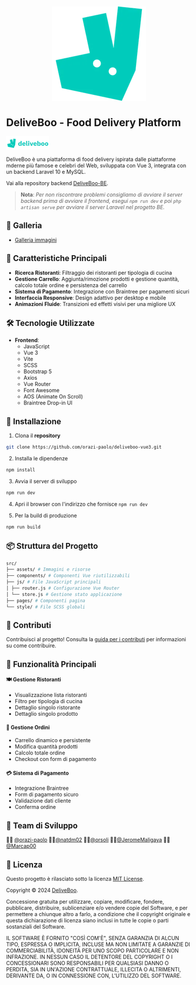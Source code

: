 <div style="text-align: center;">

![Logo](./src/assets/deliveroo-logo.webp) 

</div>

# DeliveBoo - Food Delivery Platform

![Logo](./src/assets/logo-deliveboo.png)

DeliveBoo è una piattaforma di food delivery ispirata dalle piattaforme mderne più famose e celebri del Web, sviluppata con Vue 3, integrata con un backend Laravel 10 e MySQL.

Vai alla repository backend [DeliveBoo-BE](https://github.com/orazi-paolo/deliveboo-laravel10).

> **Nota**: _Per non riscontrare problemi consigliamo di avviare il server backend prima di avviare il frontend, esegui `npm run dev` e poi `php artisan serve` per avviare il server Laravel nel progetto BE._

## 📸 Galleria

- [Galleria immagini](GALLERY.md)

## 🚀 Caratteristiche Principali

- **Ricerca Ristoranti**: Filtraggio dei ristoranti per tipologia di cucina
- **Gestione Carrello**: Aggiunta/rimozione prodotti e gestione quantità, calcolo totale ordine e persistenza del carrello
- **Sistema di Pagamento**: Integrazione con Braintree per pagamenti sicuri
- **Interfaccia Responsive**: Design adattivo per desktop e mobile
- **Animazioni Fluide**: Transizioni ed effetti visivi per una migliore UX

## 🛠️ Tecnologie Utilizzate

- **Frontend**:
  - JavaScript
  - Vue 3
  - Vite
  - SCSS
  - Bootstrap 5
  - Axios
  - Vue Router
  - Font Awesome
  - AOS (Animate On Scroll)
  - Braintree Drop-in UI

## 🔧 Installazione

1. Clona il __repository__

```bash
git clone https://github.com/orazi-paolo/deliveboo-vue3.git
```

2. Installa le dipendenze

```bash
npm install
```

3. Avvia il server di sviluppo

```bash
npm run dev
```

4. Apri il browser con l'indirizzo che fornisce `npm run dev`


5. Per la build di produzione

```bash
npm run build
```

## 📦 Struttura del Progetto

```bash
src/
├── assets/ # Immagini e risorse
├── components/ # Componenti Vue riutilizzabili
├── js/ # File JavaScript principali
│ ├── router.js # Configurazione Vue Router
│ └── store.js # Gestione stato applicazione
├── pages/ # Componenti pagina
└── style/ # File SCSS globali
```

## 🤝 Contributi

Contribuisci al progetto! Consulta la [guida per i contributi](CONTRIBUTING.md) per informazioni su come contribuire.

## 🔐 Funzionalità Principali

#### 🍽️ Gestione Ristoranti
- Visualizzazione lista ristoranti
- Filtro per tipologia di cucina
- Dettaglio singolo ristorante
- Dettaglio singolo prodotto

#### 🛒 Gestione Ordini
- Carrello dinamico e persistente
- Modifica quantità prodotti
- Calcolo totale ordine
- Checkout con form di pagamento

#### 💳 Sistema di Pagamento
- Integrazione Braintree
- Form di pagamento sicuro
- Validazione dati cliente
- Conferma ordine

## 👥 Team di Sviluppo

👨‍💻 [@orazi-paolo](https://github.com/orazi-paolo)
👩‍💻[@natdm02](https://github.com/natdm02)
👨‍💻[@orsoli](https://github.com/orsoli)
👨‍💻[@JeromeMaligaya](https://github.com/JeromeMaligaya)
👨‍💻[@Marcap00](https://github.com/Marcap00)

## 📄 Licenza

Questo progetto è rilasciato sotto la licenza [MIT License](LICENSE).

Copyright © 2024 [DeliveBoo](https://github.com/orazi-paolo/deliveboo-vue3).

Concessione gratuita per utilizzare, copiare, modificare, fondere, pubblicare, distribuire, sublicenziare e/o vendere copie del Software, e per permettere a chiunque altro a farlo, a condizione che il copyright originale e questa dichiarazione di licenza siano inclusi in tutte le copie o parti sostanziali del Software.

IL SOFTWARE È FORNITO "COSÌ COM'È", SENZA GARANZIA DI ALCUN TIPO, ESPRESSA O IMPLICITA, INCLUSE MA NON LIMITATE A GARANZIE DI COMMERCIABILITÀ, IDONEITÀ PER UNO SCOPO PARTICOLARE E NON INFRAZIONE. IN NESSUN CASO IL DETENTORE DEL COPYRIGHT O I CONCESSIONARI SONO RESPONSABILI PER QUALSIASI DANNO O PERDITA, SIA IN UN'AZIONE CONTRATTUALE, ILLECITA O ALTRIMENTI, DERIVANTE DA, O IN CONNESSIONE CON, L'UTILIZZO DEL SOFTWARE.
